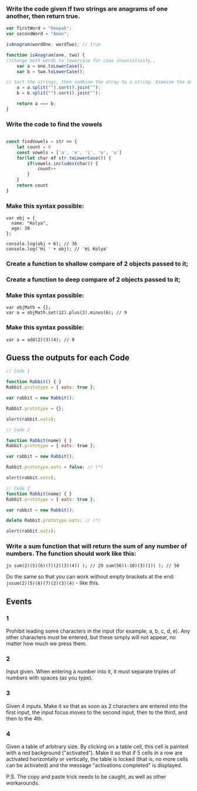 ### Write the code given If two strings are anagrams of one another, then return true.

```js 
var firstWord = "Deepak";
var secondWord = "Aman";

isAnagram(wordOne, wordTwo); // true

function isAnagram(one, two) {
//Change both words to lowercase for case insensitivity..
	var a = one.toLowerCase();
	var b = two.toLowerCase();

// Sort the strings, then combine the array to a string. Examine the outcomes.
	a = a.split("").sort().join("");
	b = b.split("").sort().join("");

	return a === b;
}
```

### Write the code to find the vowels

```js

const findVowels = str => {
	let count = 0
	const vowels = ['a', 'e', 'i', 'o', 'u']
	for(let char of str.toLowerCase()) {
		if(vowels.includes(char)) {
			count++
		}
	}
	return count
}

```

### Make this syntax possible:

```
var obj = {
  name: "Kolya",
  age: 30
};

console.log(obj + 6); // 36
console.log('Hi ' + obj); // 'Hi Kolya'
```

### Create a function to shallow compare of 2 objects passed to it;

### Create a function to deep compare of 2 objects passed to it;

### Make this syntax possible:

```
var objMath = {};
var a = objMath.set(12).plus(3).minus(6); // 9
```

### Make this syntax possible:

```
var a = add(2)(3)(4); // 9
```

## Guess the outputs for each Code

```js
// Code 1

function Rabbit() { }
Rabbit.prototype = { eats: true };

var rabbit = new Rabbit();

Rabbit.prototype = {};

alert(rabbit.eats);

// Code 2

function Rabbit(name) { }
Rabbit.prototype = { eats: true };

var rabbit = new Rabbit();

Rabbit.prototype.eats = false; // (*)

alert(rabbit.eats);

// Code 3
function Rabbit(name) { }
Rabbit.prototype = { eats: true };

var rabbit = new Rabbit();

delete Rabbit.prototype.eats; // (*)

alert(rabbit.eats);

```

### Write a sum function that will return the sum of any number of numbers. The function should work like this:

```js sum(2)(5)(6)(7)(2)(3)(4)( ); // 29 sum(56)(-10)(3)(1)( ); // 50 ```

Do the same so that you can work without empty brackets at the end: ```jssum(2)(5)(6)(7)(2)(3)(4)``` - like this.

## Events

### 1

Prohibit leading some characters in the input (for example, a, b, c, d, e).
Any other characters must be entered, but these simply will not appear, no matter how much we press them.

### 2

Input given. When entering a number into it, it must separate triples of numbers with spaces (as you type).

### 3

Given 4 inputs. Make it so that as soon as 2 characters are entered into the first input, the input focus moves to the second input, then to the third, and then to the 4th.

### 4

Given a table of arbitrary size. By clicking on a table cell, this cell is painted with a red background ("activated"). Make it so that if 5 cells in a row are activated horizontally or vertically, the table is locked (that is, no more cells can be activated) and the message "activations completed" is displayed.

P.S. The copy and paste trick needs to be caught, as well as other workarounds.